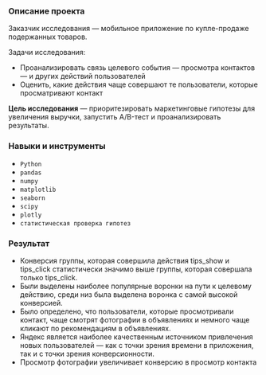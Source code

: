 ### Описание проекта

Заказчик исследования — мобильное приложение по купле-продаже подержанных товаров.

Задачи исследования:

- Проанализировать связь целевого события — просмотра контактов — и других действий пользователей
- Оценить, какие действия чаще совершают те пользователи, которые просматривают контакт
  
**Цель исследования** — приоритезировать маркетинговые гипотезы для увеличения выручки, запустить A/B-тест и проанализировать результаты.

### Навыки и инструменты

- `Python`
- `pandas`
- `numpy`
- `matplotlib`
- `seaborn`
- `scipy`
- `plotly`
- `статистическая проверка гипотез`

### Результат

- Конверсия группы, которая совершила действия tips_show и tips_click статистически значимо выше группы, которая совершала только tips_click.
- Были выделены наиболее популярные воронки на пути к целевому действию, среди низ была выделена воронка с самой высокой конверсией.
- Было определено, что пользователи, которые просмотривали контакт, чаще смотрят фотографии в объявлениях и немного чаще кликают по рекомендациям в объявлениях.
- Яндекс является наиболее качественным источником привлечения новых пользователей — как с точки зрения времени в приложения, так и с точки зрения конверсионности.
- Просмотр фотографии увеличивает конверсию в просмотр контакта
